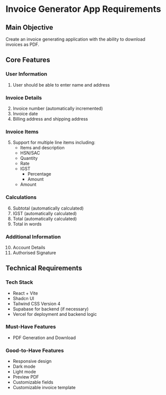 # Invoice Generator App Requirements

## Main Objective
Create an invoice generating application with the ability to download invoices as PDF.

## Core Features

### User Information
1. User should be able to enter name and address

### Invoice Details
2. Invoice number (automatically incremented)
3. Invoice date
4. Billing address and shipping address

### Invoice Items
5. Support for multiple line items including:
   - Items and description
   - HSN/SAC
   - Quantity
   - Rate
   - IGST
     - Percentage
     - Amount
   - Amount

### Calculations
6. Subtotal (automatically calculated)
7. IGST (automatically calculated)
8. Total (automatically calculated)
9. Total in words

### Additional Information
10. Account Details
11. Authorised Signature

## Technical Requirements

### Tech Stack
- React + Vite
- Shadcn UI
- Tailwind CSS Version 4
- Supabase for backend (if necessary)
- Vercel for deployment and backend logic

### Must-Have Features
- PDF Generation and Download

### Good-to-Have Features
- Responsive design
- Dark mode
- Light mode
- Preview PDF
- Customizable fields
- Customizable invoice template
